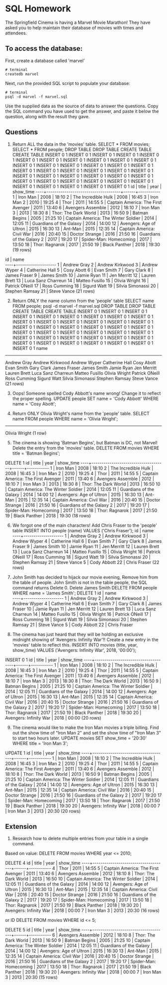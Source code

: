 # SQL Homework

The Springfield Cinema is having a Marvel Movie Marathon! They have asked you to help maintain their database of movies with times and attendees.

## To access the database:

First, create a database called 'marvel'

```
# terminal
createdb marvel
```

Next, run the provided SQL script to populate your database:

```
# terminal
psql -d marvel -f marvel.sql
```

Use the supplied data as the source of data to answer the questions. Copy the SQL command you have used to get the answer, and paste it below the question, along with the result they gave.

## Questions

1.  Return ALL the data in the 'movies' table.
SELECT * FROM movies;
SELECT * FROM people;
DROP TABLE
DROP TABLE
CREATE TABLE
CREATE TABLE
INSERT 0 1
INSERT 0 1
INSERT 0 1
INSERT 0 1
INSERT 0 1
INSERT 0 1
INSERT 0 1
INSERT 0 1
INSERT 0 1
INSERT 0 1
INSERT 0 1
INSERT 0 1
INSERT 0 1
INSERT 0 1
INSERT 0 1
INSERT 0 1
INSERT 0 1
INSERT 0 1
INSERT 0 1
INSERT 0 1
INSERT 0 1
INSERT 0 1
INSERT 0 1
INSERT 0 1
INSERT 0 1
INSERT 0 1
INSERT 0 1
INSERT 0 1
INSERT 0 1
INSERT 0 1
INSERT 0 1
INSERT 0 1
INSERT 0 1
INSERT 0 1
INSERT 0 1
INSERT 0 1
INSERT 0 1
INSERT 0 1
INSERT 0 1
INSERT 0 1
 id |                title                | year | show_time
----+-------------------------------------+------+-----------
  1 | Iron Man                            | 2008 | 18:10
  2 | The Incredible Hulk                 | 2008 | 16:45
  3 | Iron Man 2                          | 2010 | 19:25
  4 | Thor                                | 2011 | 14:55
  5 | Captain America: The First Avenger  | 2011 | 13:40
  6 | Avengers Assemble                   | 2012 | 18:10
  7 | Iron Man 3                          | 2013 | 18:30
  8 | Thor: The Dark World                | 2013 | 16:50
  9 | Batman Begins                       | 2005 | 21:25
 10 | Captain America: The Winter Soldier | 2014 | 12:05
 11 | Guardians of the Galaxy             | 2014 | 14:00
 12 | Avengers: Age of Ultron             | 2015 | 16:30
 13 | Ant-Man                             | 2015 | 12:35
 14 | Captain America: Civil War          | 2016 | 20:40
 15 | Doctor Strange                      | 2016 | 21:50
 16 | Guardians of the Galaxy 2           | 2017 | 19:20
 17 | Spider-Man: Homecoming              | 2017 | 13:50
 18 | Thor: Ragnarok                      | 2017 | 21:50
 19 | Black Panther                       | 2018 | 19:30
(19 rows)

 id |        name        
----+--------------------
  1 | Andrew Gray
  2 | Andrew Kirkwood
  3 | Andrew Wyper
  4 | Catherine Hall
  5 | Cosy Abott
  6 | Evan Smith
  7 | Gary Clark
  8 | James Fraser
  9 | James Smith
 10 | Jamie Ryan
 11 | Jen Merritt
 12 | Lauren Brett
 13 | Luca Sanz Charreun
 14 | Matteo Fusillo
 15 | Olivia Wright
 16 | Patrick ONeill
 17 | Ross Cumming
 18 | Sigurd Watt
 19 | Silvia Simonassi
 20 | Stephen Ramsay
 21 | Steve Vance
(21 rows)

2.  Return ONLY the name column from the 'people' table
SELECT name FROM people;
psql -d marvel -f marvel.sql
DROP TABLE
DROP TABLE
CREATE TABLE
CREATE TABLE
INSERT 0 1
INSERT 0 1
INSERT 0 1
INSERT 0 1
INSERT 0 1
INSERT 0 1
INSERT 0 1
INSERT 0 1
INSERT 0 1
INSERT 0 1
INSERT 0 1
INSERT 0 1
INSERT 0 1
INSERT 0 1
INSERT 0 1
INSERT 0 1
INSERT 0 1
INSERT 0 1
INSERT 0 1
INSERT 0 1
INSERT 0 1
INSERT 0 1
INSERT 0 1
INSERT 0 1
INSERT 0 1
INSERT 0 1
INSERT 0 1
INSERT 0 1
INSERT 0 1
INSERT 0 1
INSERT 0 1
INSERT 0 1
INSERT 0 1
INSERT 0 1
INSERT 0 1
INSERT 0 1
INSERT 0 1
INSERT 0 1
INSERT 0 1
INSERT 0 1
        name        
--------------------
 Andrew Gray
 Andrew Kirkwood
 Andrew Wyper
 Catherine Hall
 Cosy Abott
 Evan Smith
 Gary Clark
 James Fraser
 James Smith
 Jamie Ryan
 Jen Merritt
 Lauren Brett
 Luca Sanz Charreun
 Matteo Fusillo
 Olivia Wright
 Patrick ONeill
 Ross Cumming
 Sigurd Watt
 Silvia Simonassi
 Stephen Ramsay
 Steve Vance
(21 rows)

3.  Oops! Someone spelled Cody Abbott's name wrong! Change it to reflect the proper spelling.
UPDATE people SET name = 'Cody Abbott' WHERE name = 'Cosy Abott';

4.  Return ONLY Olivia Wright's name from the 'people' table.
SELECT name FROM people WHERE name = 'Olivia Wright';
---------------
 Olivia Wright
(1 row)

5.  The cinema is showing 'Batman Begins', but Batman is DC, not Marvel! Delete the entry from the 'movies' table.
DELETE FROM movies WHERE title = 'Batman Begins';

DELETE 1
 id |                title                | year | show_time
----+-------------------------------------+------+-----------
  1 | Iron Man                            | 2008 | 18:10
  2 | The Incredible Hulk                 | 2008 | 16:45
  3 | Iron Man 2                          | 2010 | 19:25
  4 | Thor                                | 2011 | 14:55
  5 | Captain America: The First Avenger  | 2011 | 13:40
  6 | Avengers Assemble                   | 2012 | 18:10
  7 | Iron Man 3                          | 2013 | 18:30
  8 | Thor: The Dark World                | 2013 | 16:50
 10 | Captain America: The Winter Soldier | 2014 | 12:05
 11 | Guardians of the Galaxy             | 2014 | 14:00
 12 | Avengers: Age of Ultron             | 2015 | 16:30
 13 | Ant-Man                             | 2015 | 12:35
 14 | Captain America: Civil War          | 2016 | 20:40
 15 | Doctor Strange                      | 2016 | 21:50
 16 | Guardians of the Galaxy 2           | 2017 | 19:20
 17 | Spider-Man: Homecoming              | 2017 | 13:50
 18 | Thor: Ragnarok                      | 2017 | 21:50
 19 | Black Panther                       | 2018 | 19:30
(18 rows)

6.  We forgot one of the main characters! Add Chris Fraser to the 'people' table
INSERT INTO people (name) VALUES ('Chris Fraser');
id |        name        
----+--------------------
 1 | Andrew Gray
 2 | Andrew Kirkwood
 3 | Andrew Wyper
 4 | Catherine Hall
 6 | Evan Smith
 7 | Gary Clark
 8 | James Fraser
 9 | James Smith
10 | Jamie Ryan
11 | Jen Merritt
12 | Lauren Brett
13 | Luca Sanz Charreun
14 | Matteo Fusillo
15 | Olivia Wright
16 | Patrick ONeill
17 | Ross Cumming
18 | Sigurd Watt
19 | Silvia Simonassi
20 | Stephen Ramsay
21 | Steve Vance
 5 | Cody Abbott
22 | Chris Fraser
(22 rows)

7.  John Smith has decided to hijack our movie evening, Remove him from the table of people.
John Smith is not in the table people, the SQL command returns Delete 0.
Delete James Smith
DELETE FROM people WHERE name = 'James Smith';
DELETE 1
 id |        name        
----+--------------------
  1 | Andrew Gray
  2 | Andrew Kirkwood
  3 | Andrew Wyper
  4 | Catherine Hall
  6 | Evan Smith
  7 | Gary Clark
  8 | James Fraser
 10 | Jamie Ryan
 11 | Jen Merritt
 12 | Lauren Brett
 13 | Luca Sanz Charreun
 14 | Matteo Fusillo
 15 | Olivia Wright
 16 | Patrick ONeill
 17 | Ross Cumming
 18 | Sigurd Watt
 19 | Silvia Simonassi
 20 | Stephen Ramsay
 21 | Steve Vance
  5 | Cody Abbott
 22 | Chris Fraser

8.  The cinema has just heard that they will be holding an exclusive midnight showing of 'Avengers: Infinity War'!! Create a new entry in the 'movies' table to reflect this.
INSERT INTO movies (title, year, show_time) VALUES ('Avengers: Infinity War', 2018, '00:00');

INSERT 0 1
 id |                title                | year | show_time
----+-------------------------------------+------+-----------
  1 | Iron Man                            | 2008 | 18:10
  2 | The Incredible Hulk                 | 2008 | 16:45
  3 | Iron Man 2                          | 2010 | 19:25
  4 | Thor                                | 2011 | 14:55
  5 | Captain America: The First Avenger  | 2011 | 13:40
  6 | Avengers Assemble                   | 2012 | 18:10
  7 | Iron Man 3                          | 2013 | 18:30
  8 | Thor: The Dark World                | 2013 | 16:50
  9 | Batman Begins                       | 2005 | 21:25
 10 | Captain America: The Winter Soldier | 2014 | 12:05
 11 | Guardians of the Galaxy             | 2014 | 14:00
 12 | Avengers: Age of Ultron             | 2015 | 16:30
 13 | Ant-Man                             | 2015 | 12:35
 14 | Captain America: Civil War          | 2016 | 20:40
 15 | Doctor Strange                      | 2016 | 21:50
 16 | Guardians of the Galaxy 2           | 2017 | 19:20
 17 | Spider-Man: Homecoming              | 2017 | 13:50
 18 | Thor: Ragnarok                      | 2017 | 21:50
 19 | Black Panther                       | 2018 | 19:30
 20 | Avengers: Infinity War              | 2018 | 00:00
(20 rows)

9.  The cinema would like to make the Iron Man movies a triple billing. Find out the show time of "Iron Man 2" and set the show time of "Iron Man 3" to start two hours later.
UPDATE movies SET show_time = '20:30' WHERE title = 'Iron Man 3';

UPDATE 1
 id |                title                | year | show_time
----+-------------------------------------+------+-----------
  1 | Iron Man                            | 2008 | 18:10
  2 | The Incredible Hulk                 | 2008 | 16:45
  3 | Iron Man 2                          | 2010 | 19:25
  4 | Thor                                | 2011 | 14:55
  5 | Captain America: The First Avenger  | 2011 | 13:40
  6 | Avengers Assemble                   | 2012 | 18:10
  8 | Thor: The Dark World                | 2013 | 16:50
  9 | Batman Begins                       | 2005 | 21:25
 10 | Captain America: The Winter Soldier | 2014 | 12:05
 11 | Guardians of the Galaxy             | 2014 | 14:00
 12 | Avengers: Age of Ultron             | 2015 | 16:30
 13 | Ant-Man                             | 2015 | 12:35
 14 | Captain America: Civil War          | 2016 | 20:40
 15 | Doctor Strange                      | 2016 | 21:50
 16 | Guardians of the Galaxy 2           | 2017 | 19:20
 17 | Spider-Man: Homecoming              | 2017 | 13:50
 18 | Thor: Ragnarok                      | 2017 | 21:50
 19 | Black Panther                       | 2018 | 19:30
 20 | Avengers: Infinity War              | 2018 | 00:00
  7 | Iron Man 3                          | 2013 | 20:30
(20 rows)
## Extension

1.  Research how to delete multiple entries from your table in a single command.

Based on value: DELETE FROM movies WHERE year <= 2010;

DELETE 4
 id |                title                | year | show_time
----+-------------------------------------+------+-----------
  4 | Thor                                | 2011 | 14:55
  5 | Captain America: The First Avenger  | 2011 | 13:40
  6 | Avengers Assemble                   | 2012 | 18:10
  8 | Thor: The Dark World                | 2013 | 16:50
 10 | Captain America: The Winter Soldier | 2014 | 12:05
 11 | Guardians of the Galaxy             | 2014 | 14:00
 12 | Avengers: Age of Ultron             | 2015 | 16:30
 13 | Ant-Man                             | 2015 | 12:35
 14 | Captain America: Civil War          | 2016 | 20:40
 15 | Doctor Strange                      | 2016 | 21:50
 16 | Guardians of the Galaxy 2           | 2017 | 19:20
 17 | Spider-Man: Homecoming              | 2017 | 13:50
 18 | Thor: Ragnarok                      | 2017 | 21:50
 19 | Black Panther                       | 2018 | 19:30
 20 | Avengers: Infinity War              | 2018 | 00:00
  7 | Iron Man 3                          | 2013 | 20:30
(16 rows)

or ID
DELETE FROM movies WHERE id <= 5;

DELETE 5
 id |                title                | year | show_time
----+-------------------------------------+------+-----------
  6 | Avengers Assemble                   | 2012 | 18:10
  8 | Thor: The Dark World                | 2013 | 16:50
  9 | Batman Begins                       | 2005 | 21:25
 10 | Captain America: The Winter Soldier | 2014 | 12:05
 11 | Guardians of the Galaxy             | 2014 | 14:00
 12 | Avengers: Age of Ultron             | 2015 | 16:30
 13 | Ant-Man                             | 2015 | 12:35
 14 | Captain America: Civil War          | 2016 | 20:40
 15 | Doctor Strange                      | 2016 | 21:50
 16 | Guardians of the Galaxy 2           | 2017 | 19:20
 17 | Spider-Man: Homecoming              | 2017 | 13:50
 18 | Thor: Ragnarok                      | 2017 | 21:50
 19 | Black Panther                       | 2018 | 19:30
 20 | Avengers: Infinity War              | 2018 | 00:00
  7 | Iron Man 3                          | 2013 | 20:30
(15 rows)
